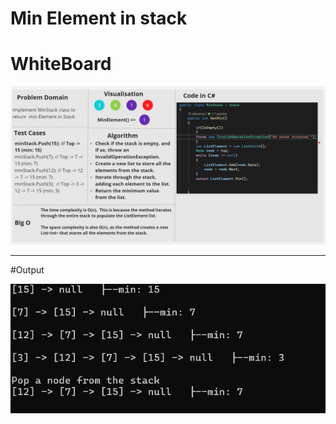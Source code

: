 ﻿# Min Element in stack


# WhiteBoard

![MINELEMENT](./MinStack.jpg)

--- 
#Output

![Output](./OutputMinElement.png)
